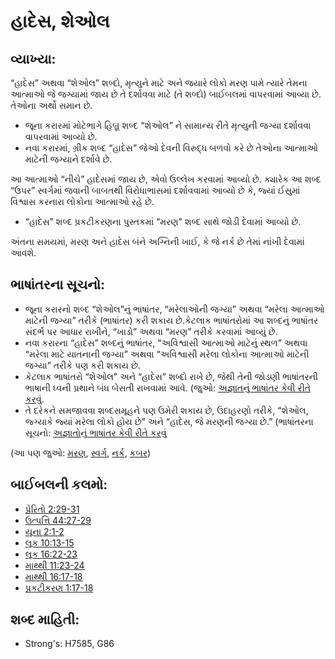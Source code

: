 # હાદેસ, શેઓલ 

## વ્યાખ્યા: 

“હાદેસ” અથવા “શેઓલ” શબ્દો, મૃત્યુને માટે અને જયારે લોકો મરણ પામે ત્યારે તેમના આત્માઓ જે જગ્યામાં જાય છે તે દર્શાવવા માટે (તે શબ્દો) બાઈબલમાં વાપરવામાં આવ્યા છે. તેઓના અર્થો સમાન છે.

* જૂના કરારમાં મોટેભાગે હિબ્રૂ શબ્દ “શેઓલ” ને સામાન્ય રીતે મૃત્યુની જગ્યા દર્શાવવા વાપરવામાં આવ્યો છે.
* નવા કરારમાં, ગ્રીક શબ્દ “હાદેસ” જેઓ દેવની વિરુદ્ધ બળવો કરે છે તેઓના આત્માઓ માટેની જગ્યાને દર્શાવે છે.

આ આત્માઓ “નીચે” હાદેસમાં જાય છે, એવો ઉલ્લેખ કરવામાં આવ્યો છે.
ક્યારેક આ શબ્દ “ઉપર” સ્વર્ગમાં જવાની બાબતથી વિરોધાભાસમાં દર્શાવવામાં આવ્યો છે કે, જ્યાં ઈસુમાં વિશ્વાસ કરનારા લોકોના આત્માઓ રહે છે.

* “હાદેસ” શબ્દ પ્રકટીકરણના પુસ્તકમાં “મરણ” શબ્દ સાથે જોડી દેવામાં આવ્યો છે.

અંતના સમયમાં, મરણ અને હાદેસ બંને અગ્નિની ખાઈ, કે જે નર્ક છે તેમાં નાંખી દેવામાં આવશે.

## ભાષાંતરના સૂચનો: 

* જૂના કરારનો શબ્દ “શેઓલ”નું ભાષાંતર, “મરેલાઓની જગ્યા” અથવા “મરેલા આત્માઓ માટેની જગ્યા” તરીકે (ભાષાંતર) કરી શકાય છે.કેટલાક ભાષાંતરોમાં આ શબ્દનું ભાષાંતર સંદર્ભ પર આધાર રાખીને,  “ખાડો” અથવા “મરણ” તરીકે કરવામાં આવ્યું છે.
* નવા કરારના “હાદેસ” શબ્દનું ભાષાંતર, “અવિશ્વાસી આત્માઓ માટેનું સ્થળ” અથવા “મરેલા માટે યાતનાની જગ્યા” અથવા “અવિશ્વાસી મરેલા લોકોના આત્માઓ માટેની જગ્યા” તરીકે પણ કરી શકાય છે.
* કેટલાક ભાષાંતરો “શેઓલ” અને “હાદેસ” શબ્દો રાખે છે, જેથી તેની જોડણી ભાષાંતરની ભાષાની ધ્વની પ્રથાને બંધ બેસતી રાખવામાં આવે. (જુઓ: [અજ્ઞાતનું ભાષાંતર કેવી રીતે કરવું](rc://gu/ta/man/translate/translate-unknown).
* તે દરેકને સમજાવવા શબ્દસમૂહને પણ ઉમેરી શકાય છે, ઉદાહરણો તરીકે, “શેઓલ, જ્ગ્યાકે જ્યાં મરેલા લોકો હોય છે” અને “હાદેસ, જે મરણની જગ્યા છે.” (ભાષાંતરના સૂચનો: [અજ્ઞાતોનું ભાષાંતર કેવી રીતે કરવું](rc://gu/ta/man/translate/translate-unknown)

(આ પણ જુઓ: [મરણ](../other/death.md), [સ્વર્ગ](../kt/heaven.md), [નર્ક](../kt/hell.md), [કબર](../other/tomb.md))

## બાઈબલની કલમો: 

* [પ્રેરિતો 2:29-31](rc://gu/tn/help/act/02/29)
* [ઉત્પત્તિ 44:27-29](rc://gu/tn/help/gen/44/27)
* [યૂના 2:1-2](rc://gu/tn/help/jon/02/01)
* [લૂક 10:13-15](rc://gu/tn/help/luk/10/13)
* [લૂક 16:22-23](rc://gu/tn/help/luk/16/22)
* [માથ્થી 11:23-24](rc://gu/tn/help/mat/11/23)
* [માથ્થી 16:17-18](rc://gu/tn/help/mat/16/17)
* [પ્રકટીકરણ 1:17-18](rc://gu/tn/help/rev/01/17)

## શબ્દ માહિતી: 

* Strong's: H7585, G86
